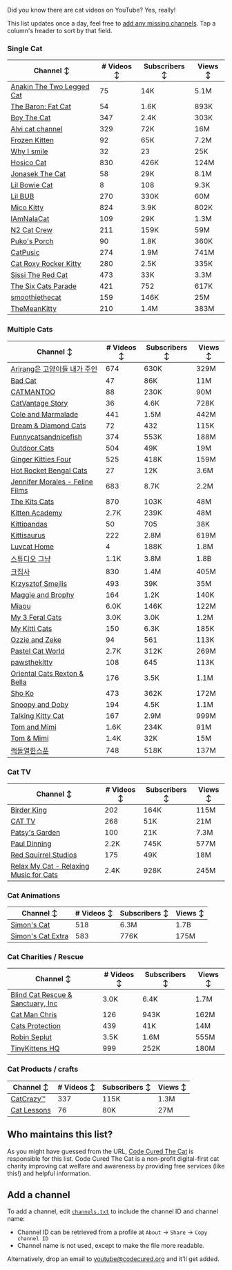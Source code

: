 Did you know there are cat videos on YouTube? Yes, really!

This list updates once a day, feel free to [add any missing channels](#add-a-channel). Tap a column's header to sort by that field.


### Single Cat

| Channel ↕ | # Videos ↕ | Subscribers ↕ | Views ↕ |
| --- | --- | --- | --- |
| [Anakin The Two Legged Cat](https://youtube.com/@anakintwolegs) | 75 | 14K | 5.1M |
| [The Baron: Fat Cat](https://youtube.com/@thebaronfatcat6603) | 54 | 1.6K | 893K |
| [Boy The Cat](https://youtube.com/@boythecat) | 347 | 2.4K | 303K |
| [Alvi cat channel](https://youtube.com/@alvicatchannel) | 329 | 72K | 16M |
| [Frozen Kitten](https://youtube.com/@frozenkitten) | 92 | 65K | 7.2M |
| [Why I smile](https://youtube.com/@whyismile) | 32 | 23 | 25K |
| [Hosico Cat](https://youtube.com/@hosico_cat) | 830 | 426K | 124M |
| [Jonasek The Cat](https://youtube.com/@jonasekthecat) | 58 | 29K | 8.1M |
| [Lil Bowie Cat](https://youtube.com/@lilbowiecat9121) | 8 | 108 | 9.3K |
| [Lil BUB](https://youtube.com/@lilbub) | 270 | 330K | 60M |
| [Mico Kitty](https://youtube.com/@micokitty) | 824 | 3.9K | 802K |
| [IAmNalaCat](https://youtube.com/@iamnalacat) | 109 | 29K | 1.3M |
| [N2 Cat Crew](https://youtube.com/@n2catcrew) | 211 | 159K | 59M |
| [Puko's Porch](https://youtube.com/@pukosporch) | 90 | 1.8K | 360K |
| [CatPusic](https://youtube.com/@catpusic) | 274 | 1.9M | 741M |
| [Cat Roxy Rocker Kitty](https://youtube.com/@rockerroxy) | 280 | 2.5K | 335K |
| [Sissi The Red Cat](https://youtube.com/@veterinarylife) | 473 | 33K | 3.3M |
| [The Six Cats Parade](https://youtube.com/@thesixcatsparade) | 421 | 752 | 617K |
| [smoothiethecat](https://youtube.com/@smoothiethecat) | 159 | 146K | 25M |
| [TheMeanKitty](https://youtube.com/@themeankitty) | 210 | 1.4M | 383M |

### Multiple Cats

| Channel ↕ | # Videos ↕ | Subscribers ↕ | Views ↕ |
| --- | --- | --- | --- |
| [Arirang은 고양이들 내가 주인](https://youtube.com/@아리랑은고양이들) | 674 | 630K | 329M |
| [Bad Cat](https://youtube.com/@badcattube) | 47 | 86K | 11M |
| [CATMANTOO](https://youtube.com/@catmantoo) | 88 | 230K | 90M |
| [CatVantage Story](https://youtube.com/@catvantagestory) | 36 | 4.6K | 728K |
| [Cole and Marmalade](https://youtube.com/@coleandmarmalade) | 441 | 1.5M | 442M |
| [Dream & Diamond Cats](https://youtube.com/@dreamdiamondcats) | 72 | 432 | 115K |
| [Funnycatsandnicefish](https://youtube.com/@funnycatsandnicefish) | 374 | 553K | 188M |
| [Outdoor Cats](https://youtube.com/@outdoorcatslife) | 504 | 49K | 19M |
| [Ginger Kitties Four](https://youtube.com/@gingerkittiesfour) | 525 | 418K | 159M |
| [Hot Rocket Bengal Cats](https://youtube.com/@hotrocketbengalcats) | 27 | 12K | 3.6M |
| [Jennifer Morales - Feline Films](https://youtube.com/@jennifermoralesfelinefilms) | 683 | 8.7K | 2.2M |
| [The Kits Cats](https://youtube.com/@drnworbskitscats) | 870 | 103K | 48M |
| [Kitten Academy](https://youtube.com/@kittenacademy) | 2.7K | 239K | 48M |
| [Kittipandas](https://youtube.com/@kittipandas) | 50 | 705 | 38K |
| [Kittisaurus](https://youtube.com/@kittisaurus) | 222 | 2.8M | 619M |
| [Luvcat Home](https://youtube.com/@claireluvcat) | 4 | 188K | 1.8M |
| [스튜디오 그냥](https://youtube.com/@studiognyang) | 1.1K | 3.8M | 1.8B |
| [크집사](https://youtube.com/@claire_luvcat) | 830 | 1.4M | 405M |
| [Krzysztof Smejlis](https://youtube.com/@bobonikita) | 493 | 39K | 35M |
| [Maggie and Brophy](https://youtube.com/@maggieandbrophy1327) | 164 | 1.2K | 140K |
| [Miaou](https://youtube.com/@miaou-cat) | 6.0K | 146K | 122M |
| [My 3 Feral Cats](https://youtube.com/@my3feralcats) | 3.0K | 3.0K | 1.2M |
| [My Kitti Cats](https://youtube.com/@mykitticats) | 150 | 6.3K | 185K |
| [Ozzie and Zeke](https://youtube.com/@ozzieandzeke) | 94 | 561 | 113K |
| [Pastel Cat World](https://youtube.com/@pastelcatworld) | 2.7K | 312K | 269M |
| [pawsthekitty](https://youtube.com/@pawsthekitty) | 108 | 645 | 113K |
| [Oriental Cats Rexton & Bella](https://youtube.com/@rextonorientalcat) | 176 | 3.5K | 1.1M |
| [Sho Ko](https://youtube.com/@shortyandkodi) | 473 | 362K | 172M |
| [Snoopy and Doby](https://youtube.com/@snoopyanddoby) | 194 | 4.5K | 1.1M |
| [Talking Kitty Cat](https://youtube.com/@stevecash83) | 167 | 2.9M | 999M |
| [Tom and Mimi](https://youtube.com/@tomandmimi) | 1.6K | 234K | 91M |
| [Tom & Mimi](https://youtube.com/@tom_and_mimi) | 1.4K | 32K | 15M |
| [랙돌열한스푼](https://youtube.com/@unboxingragdolls) | 748 | 518K | 137M |

### Cat TV

| Channel ↕ | # Videos ↕ | Subscribers ↕ | Views ↕ |
| --- | --- | --- | --- |
| [Birder King](https://youtube.com/@birderking) | 202 | 164K | 115M |
| [CAT TV](https://youtube.com/@cattvgames) | 268 | 51K | 21M |
| [Patsy's Garden](https://youtube.com/@patsysgarden) | 100 | 21K | 7.3M |
| [Paul Dinning](https://youtube.com/@pauldinningvideosforcats) | 2.2K | 745K | 577M |
| [Red Squirrel Studios](https://youtube.com/@redsquirrelstudios) | 175 | 49K | 18M |
| [Relax My Cat - Relaxing Music for Cats](https://youtube.com/@relaxmycat) | 2.4K | 928K | 245M |

### Cat Animations

| Channel ↕ | # Videos ↕ | Subscribers ↕ | Views ↕ |
| --- | --- | --- | --- |
| [Simon's Cat](https://youtube.com/@simonscat) | 518 | 6.3M | 1.7B |
| [Simon's Cat Extra](https://youtube.com/@simonscatextra) | 583 | 776K | 175M |

### Cat Charities / Rescue

| Channel ↕ | # Videos ↕ | Subscribers ↕ | Views ↕ |
| --- | --- | --- | --- |
| [Blind Cat Rescue & Sanctuary, Inc](https://youtube.com/@blindcatrescuesanctuary) | 3.0K | 6.4K | 1.7M |
| [Cat Man Chris](https://youtube.com/@catmanchrispoole) | 126 | 943K | 162M |
| [Cats Protection](https://youtube.com/@catsprotection) | 439 | 41K | 14M |
| [Robin Seplut](https://youtube.com/@robinseplut) | 3.5K | 1.6M | 555M |
| [TinyKittens HQ](https://youtube.com/@tinykittens) | 999 | 252K | 180M |

### Cat Products / crafts

| Channel ↕ | # Videos ↕ | Subscribers ↕ | Views ↕ |
| --- | --- | --- | --- |
| [CatCrazy™](https://youtube.com/@catcrazychannel) | 337 | 115K | 1.3M |
| [Cat Lessons](https://youtube.com/@catlessons) | 76 | 80K | 27M |


## Who maintains this list?

As you might have guessed from the URL, [Code Cured The Cat](https://codecured.org) is responsible for this list. Code Cured The Cat is a non-profit digital-first cat charity improving cat welfare and awareness by providing free services (like this!) and helpful information.

## Add a channel

To add a channel, edit [`channels.txt`](https://github.com/CodeCured/YouTubeIsForCats/blob/main/automation/channels.txt) to include the channel ID and channel name:
* Channel ID can be retrieved from a profile at `About` -> `Share` -> `Copy channel ID`
* Channel name is not used, except to make the file more readable.

Alternatively, drop an email to [youtube@codecured.org](mailto:youtube@codecured.org) and it'll get added.
